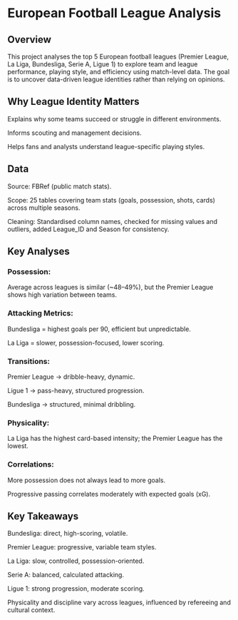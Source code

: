 

# European Football League Analysis

## Overview

This project analyses the top 5 European football leagues (Premier League, La Liga, Bundesliga, Serie A, Ligue 1) to explore team and league performance, playing style, and efficiency using match-level data. The goal is to uncover data-driven league identities rather than relying on opinions.

## Why League Identity Matters

Explains why some teams succeed or struggle in different environments.

Informs scouting and management decisions.

Helps fans and analysts understand league-specific playing styles.

## Data

Source: FBRef (public match stats).

Scope: 25 tables covering team stats (goals, possession, shots, cards) across multiple seasons.

Cleaning: Standardised column names, checked for missing values and outliers, added League_ID and Season for consistency.

## Key Analyses

### Possession:

Average across leagues is similar (~48–49%), but the Premier League shows high variation between teams.

### Attacking Metrics:

Bundesliga = highest goals per 90, efficient but unpredictable.

La Liga = slower, possession-focused, lower scoring.

### Transitions:

Premier League → dribble-heavy, dynamic.

Ligue 1 → pass-heavy, structured progression.

Bundesliga → structured, minimal dribbling.

### Physicality:

La Liga has the highest card-based intensity; the Premier League has the lowest.

### Correlations:

More possession does not always lead to more goals.

Progressive passing correlates moderately with expected goals (xG).

## Key Takeaways

Bundesliga: direct, high-scoring, volatile.

Premier League: progressive, variable team styles.

La Liga: slow, controlled, possession-oriented.

Serie A: balanced, calculated attacking.

Ligue 1: strong progression, moderate scoring.

Physicality and discipline vary across leagues, influenced by refereeing and cultural context.

